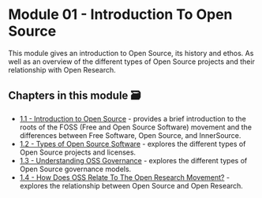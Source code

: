 # Module 01 - Introduction To Open Source

This module gives an introduction to Open Source, its history and ethos. As well as an overview of the different types of Open Source projects and their relationship with Open Research.

## Chapters in this module 🗃

- [1.1 - Introduction to Open Source](./01-intro-to-os.md) - provides a brief introduction to the roots of the FOSS (Free and Open Source Software) movement and the differences between Free Software, Open Source, and InnerSource.
- [1.2 - Types of Open Source Software](./02-types-of-oss.md) - explores the different types of Open Source projects and licenses.
- [1.3 - Understanding OSS Governance](./03-understand-oss-governance.md) - explores the different types of Open Source governance models.
- [1.4 - How Does OSS Relate To The Open Research Movement?](./04-oss-and-open-science.md) - explores the relationship between Open Source and Open Research.

